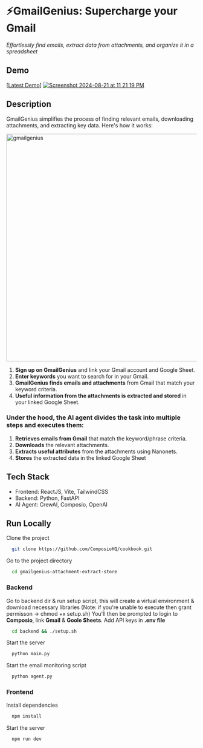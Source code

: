 
# ⚡️GmailGenius: Supercharge your Gmail
*Effortlessly find emails, extract data from attachments, and organize it in a spreadsheet*
## Demo
[[Latest Demo](https://github.com/user-attachments/assets/780290da-edf4-4ce1-8ce0-1acc5e519d1b)]
[![Screenshot 2024-08-21 at 11 21 19 PM](https://github.com/user-attachments/assets/ab1c9158-2c2e-4ccb-8a3f-bf35a7899c21)](https://www.loom.com/embed/c1ff7adf304d47259f71fae09e5f738c?sid=2d11ef56-1fed-4c1d-86b4-1cb4dc449a43)

## Description
GmailGenius simplifies the process of finding relevant emails, downloading attachments, and extracting key data. Here's how it works:

<img src="https://github.com/user-attachments/assets/4930cbcb-3427-48e1-8e54-9d78c769b619" alt="gmailgenius" width="600" />


1. **Sign up on GmailGenius** and link your Gmail account and Google Sheet.
2. **Enter keywords** you want to search for in your Gmail.
3. **GmailGenius finds emails and attachments** from Gmail that match your keyword criteria.
4. **Useful information from the attachments is extracted and stored** in your linked Google Sheet.

### Under the hood, the AI agent divides the task into multiple steps and executes them:

1. **Retrieves emails from Gmail** that match the keyword/phrase criteria.
2. **Downloads** the relevant attachments.
3. **Extracts useful attributes** from the attachments using Nanonets.
4. **Stores** the extracted data in the linked Google Sheet

## Tech Stack
- Frontend: ReactJS, Vite, TailwindCSS
- Backend: Python, FastAPI
- AI Agent: CrewAI, Composio, OpenAI


## Run Locally

Clone the project

```bash
  git clone https://github.com/ComposioHQ/cookbook.git
```

Go to the project directory

```bash
  cd gmailgenius-attachment-extract-store
```

### Backend

Go to backend dir & run setup script, this will create a virtual environment & download necessary libraries (Note: if you're unable to execute then grant permisson -> chmod +x setup.sh)
You'll then be prompted to login to **Composio**, link **Gmail** & **Goole Sheets**. 
Add API keys in **.env file**

```bash
  cd backend && ./setup.sh
```

Start the server

```bash
  python main.py
```

Start the email monitoring script

```bash
  python agent.py
```

### Frontend

Install dependencies

```bash
  npm install
```

Start the server

```bash
  npm run dev
```
  
